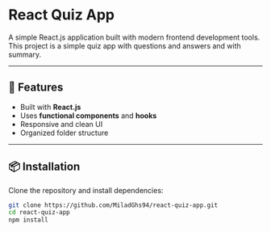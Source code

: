# React Quiz App

A simple React.js application built with modern frontend development tools.  
This project is a simple quiz app with questions and answers and with summary.

---

## 🚀 Features
- Built with **React.js**
- Uses **functional components** and **hooks**
- Responsive and clean UI
- Organized folder structure

---

## 📦 Installation

Clone the repository and install dependencies:

```bash
git clone https://github.com/MiladGhs94/react-quiz-app.git
cd react-quiz-app
npm install
